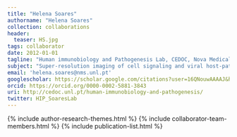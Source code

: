 ```yaml
---
title: "Helena Soares"
authorname: "Helena Soares"
collection: collaborations
header:
  teaser: HS.jpg
tags: collaborator
date: 2012-01-01
tagline: "Human immunobiology and Pathogenesis Lab, CEDOC, Nova Medical School, Portugal"
subject: "Super-resolution imaging of cell signaling and viral host-pathogen interactions"
email: 'helena.soares@nms.unl.pt'
googlescholar: https://scholar.google.com/citations?user=16QNouwAAAAJ&hl=en
orcid: https://orcid.org/0000-0002-5881-3843
uri: http://cedoc.unl.pt/human-immunobiology-and-pathogenesis/
twitter: HIP_SoaresLab
---
```

<p align= "justify">

{% include author-research-themes.html %}
{% include collaborator-team-members.html %}
{% include publication-list.html %}
